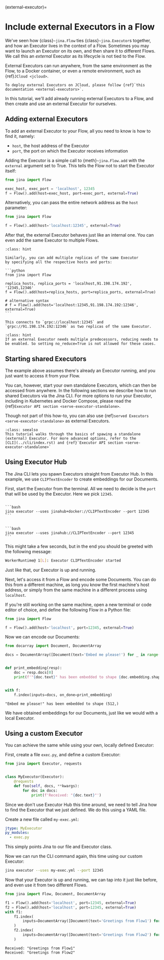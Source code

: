 (external-executor)=
# Include external Executors in a Flow

We've seen how {class}`~jina.Flow` ties {class}`~jina.Executor`s together, and how an Executor lives in the context of a Flow. Sometimes you may want to launch an Executor on its own, and then share it to different Flows. We call this an *external* Executor as its lifecycle is not tied to the Flow.

External Executors can run anywhere, from the same environment as the Flow, to a Docker container, or even a remote
environment, such as {ref}`JCloud <jcloud>`.

```{tip}
To deploy external Executors on JCloud, please follow {ref}`this documentation <external-executors>`.
```

In this tutorial, we'll add already running external Executors to a Flow,
and then create and use an external Executor for ourselves.

## Adding external Executors

To add an external Executor to your Flow, all you need to know is how to find it, namely:

- `host`, the host address of the Executor
- `port`, the port on which the Executor receives information

Adding the Executor is a simple call to {meth}`~jina.Flow.add` with the `external` argument set to True. This tells the Flow 
not to start the Executor itself:

```python
from jina import Flow

exec_host, exec_port = 'localhost', 12345
f = Flow().add(host=exec_host, port=exec_port, external=True)
```

Alternatively, you can pass the entire network address as the `host` parameter:

```python
from jina import Flow

f = Flow().add(host='localhost:12345', external=True)
```

After that, the external Executor behaves just like an internal one. You can even add the same Executor to multiple
Flows.

````{admonition} Distributed replicas
:class: hint

Similarly, you can add multiple replicas of the same Executor
by specifying all the respective hosts and ports:

```python
from jina import Flow

replica_hosts, replica_ports = 'localhost,91.198.174.192', '12345,12346'
f = Flow().add(host=replica_hosts, port=replica_ports, external=True)

# alternative syntax
# f = Flow().add(host='localhost:12345,91.198.174.192:12346', external=True)
```

This connects to `grpc://localhost:12345` and `grpc://91.198.174.192:12346` as two replicas of the same Executor.

````

````{admonition} Reducing
:class: hint
If an external Executor needs multiple predecessors, reducing needs to be enabled. So setting no_reduce=True is not allowed for these cases. 
````


## Starting shared Executors

The example above assumes there's already an Executor running, and you just want to access
it from your Flow.

You can, however, start your own standalone Executors, which can then be accessed from anywhere.
In the following sections we describe how to run shared Executors via the Jina CLI.
For more options to run your Executor, including in Kubernetes and Docker Compose, please read the {ref}`Executor API section <serve-executor-standalone>`.

Though not part of this how-to, you can also use {ref}`served Executors <serve-executor-standalone>` as external Executors.


````{admonition} Advanced deployment options
:class: seealso
This tutorial walks through the basics of spawing a standalone (external) Executor. For more advanced options, refer to the
[CLI](../cli/index.rst) and {ref}`Executor API section <serve-executor-standalone>`
````

## Using Executor Hub

The Jina CLI lets you spawn Executors straight from Executor Hub.
In this example, we use `CLIPTextEncoder` to create embeddings for our Documents.

First, start the Executor from the terminal. All we need to decide is the `port` that will be used by the Executor.
Here we pick `12345`.

````{tab} Using Docker

```bash
jina executor --uses jinahub+docker://CLIPTextEncoder --port 12345
```

````

````{tab} Without Docker

```bash
jina executor --uses jinahub://CLIPTextEncoder --port 12345
```

````

This might take a few seconds, but in the end you should be greeted with the
following message:

```bash
WorkerRuntime@ 1[L]: Executor CLIPTextEncoder started
```

Just like that, our Executor is up and running.

Next, let's access it from a Flow and encode some Documents. You can do this from a different machine, as long you know
the first machine's host address, or simply from the same machine in a different process using `localhost`.

If you're still working on the same machine, open a new terminal or code editor of choice, and define
the following Flow in a Python file:

```python
from jina import Flow

f = Flow().add(host='localhost', port=12345, external=True)
```

Now we can encode our Documents:

```python
from docarray import Document, DocumentArray

docs = DocumentArray([Document(text='Embed me please!') for _ in range(5)])


def print_embedding(resp):
    doc = resp.docs[0]
    print(f'"{doc.text}" has been embedded to shape {doc.embedding.shape}')


with f:
    f.index(inputs=docs, on_done=print_embedding)
```

```shell
"Embed me please!" has been embedded to shape (512,)
```

We have obtained embeddings for our Documents, just like we would with a local Executor.

## Using a custom Executor

You can achieve the same while using your own, locally defined Executor:

First, create a file `exec.py`, and define a custom Executor:

```python
from jina import Executor, requests


class MyExecutor(Executor):
    @requests
    def foo(self, docs, **kwargs):
        for doc in docs:
            print(f'Received: "{doc.text}"')
```

Since we don't use Executor Hub this time around, we need to tell Jina how to find the Executor that we just defined.
We do this using a YAML file.

Create a new file called `my-exec.yml`:

```yaml
jtype: MyExecutor
py_modules:
  - exec.py
```

This simply points Jina to our file and Executor class.

Now we can run the CLI command again, this time using our custom Executor:

```bash
jina executor --uses my-exec.yml --port 12345
```

Now that your Executor is up and running, we can tap into it just like before, and even use it from two different Flows.

```python
from jina import Flow, Document, DocumentArray

f1 = Flow().add(host='localhost', port=12345, external=True)
f2 = Flow().add(host='localhost', port=12345, external=True)
with f1:
    f1.index(
        inputs=DocumentArray([Document(text='Greetings from Flow1') for _ in range(1)])
    )
    f2.index(
        inputs=DocumentArray([Document(text='Greetings from Flow2') for _ in range(1)])
    )
```

```shell
Received: "Greetings from Flow1"
Received: "Greetings from Flow2"
```
